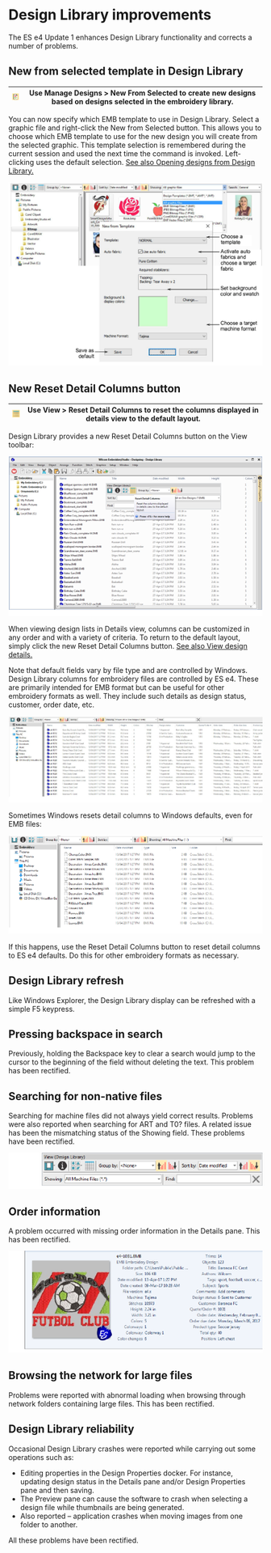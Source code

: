 # Design Library improvements

The ES e4 Update 1 enhances Design Library functionality and corrects a number of problems.

## New from selected template in Design Library

| ![NewFromSelected.png](assets/NewFromSelected.png) | Use Manage Designs > New From Selected to create new designs based on designs selected in the embroidery library. |
| -------------------------------------------------- | ----------------------------------------------------------------------------------------------------------------- |

You can now specify which EMB template to use in Design Library. Select a graphic file and right-click the New from Selected button. This allows you to choose which EMB template to use for the new design you will create from the selected graphic. This template selection is remembered during the current session and used the next time the command is invoked. Left-clicking uses the default selection. [See also Opening designs from Design Library.](../../Management/manage_designs/Opening_designs_from_Design_Library)

![rn_-_update-100001.png](assets/rn_-_update-100001.png)

## New Reset Detail Columns button

| ![ResetDetailColumn.png](assets/ResetDetailColumn.png) | Use View > Reset Detail Columns to reset the columns displayed in details view to the default layout. |
| ------------------------------------------------------ | ----------------------------------------------------------------------------------------------------- |

Design Library provides a new Reset Detail Columns button on the View toolbar:

![ResetDetailColumns.png](assets/ResetDetailColumns.png)

When viewing design lists in Details view, columns can be customized in any order and with a variety of criteria. To return to the default layout, simply click the new Reset Detail Columns button. [See also View design details.](../../Management/manage_designs/View_design_details)

Note that default fields vary by file type and are controlled by Windows. Design Library columns for embroidery files are controlled by ES e4\. These are primarily intended for EMB format but can be useful for other embroidery formats as well. They include such details as design status, customer, order date, etc.

![inset_0.png](assets/inset_0.png)

Sometimes Windows resets detail columns to Windows defaults, even for EMB files:

![ResetDetailColumns-2.png](assets/ResetDetailColumns-2.png)

If this happens, use the Reset Detail Columns button to reset detail columns to ES e4 defaults. Do this for other embroidery formats as necessary.

## Design Library refresh

Like Windows Explorer, the Design Library display can be refreshed with a simple F5 keypress.

## Pressing backspace in search

Previously, holding the Backspace key to clear a search would jump to the cursor to the beginning of the field without deleting the text. This problem has been rectified.

## Searching for non-native files

Searching for machine files did not always yield correct results. Problems were also reported when searching for ART and T0? files. A related issue has been the mismatching status of the Showing field. These problems have been rectified.

![ViewMachineFiles.png](assets/ViewMachineFiles.png)

## Order information

A problem occurred with missing order information in the Details pane. This has been rectified.

![DesignDetails.png](assets/DesignDetails.png)

## Browsing the network for large files

Problems were reported with abnormal loading when browsing through network folders containing large files. This has been rectified.

## Design Library reliability

Occasional Design Library crashes were reported while carrying out some operations such as:

- Editing properties in the Design Properties docker. For instance, updating design status in the Details pane and/or Design Properties pane and then saving.
- The Preview pane can cause the software to crash when selecting a design file while thumbnails are being generated.
- Also reported – application crashes when moving images from one folder to another.

All these problems have been rectified.
